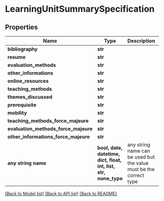 # LearningUnitSummarySpecification


## Properties
Name | Type | Description | Notes
------------ | ------------- | ------------- | -------------
**bibliography** | **str** |  | 
**resume** | **str** |  | 
**evaluation_methods** | **str** |  | 
**other_informations** | **str** |  | 
**online_resources** | **str** |  | 
**teaching_methods** | **str** |  | 
**themes_discussed** | **str** |  | 
**prerequisite** | **str** |  | 
**mobility** | **str** |  | 
**teaching_methods_force_majeure** | **str** |  | 
**evaluation_methods_force_majeure** | **str** |  | 
**other_informations_force_majeure** | **str** |  | 
**any string name** | **bool, date, datetime, dict, float, int, list, str, none_type** | any string name can be used but the value must be the correct type | [optional]

[[Back to Model list]](../README.md#documentation-for-models) [[Back to API list]](../README.md#documentation-for-api-endpoints) [[Back to README]](../README.md)


